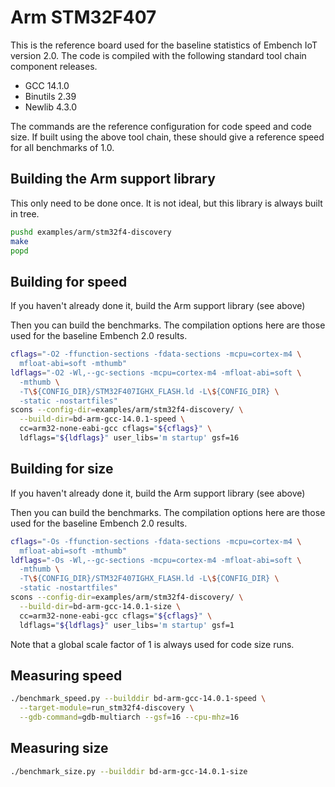 # Arm STM32F407

This is the reference board used for the baseline statistics of Embench IoT version 2.0. The code is compiled with the following standard tool chain component releases.

- GCC 14.1.0
- Binutils 2.39
- Newlib 4.3.0

The commands are the reference configuration for code speed and code size.  If built using the above tool chain, these should give a reference speed for all benchmarks of 1.0.

## Building the Arm support library

This only need to be done once. It is not ideal, but this library is always built in tree.

```sh
pushd examples/arm/stm32f4-discovery
make
popd
```

## Building for speed

If you haven't already done it, build the Arm support library (see above)

Then you can build the benchmarks.  The compilation options here are those used for the baseline Embench 2.0 results.
```sh
cflags="-O2 -ffunction-sections -fdata-sections -mcpu=cortex-m4 \
  mfloat-abi=soft -mthumb"
ldflags="-O2 -Wl,--gc-sections -mcpu=cortex-m4 -mfloat-abi=soft \
  -mthumb \
  -T\${CONFIG_DIR}/STM32F407IGHX_FLASH.ld -L\${CONFIG_DIR} \
  -static -nostartfiles"
scons --config-dir=examples/arm/stm32f4-discovery/ \
  --build-dir=bd-arm-gcc-14.0.1-speed \
  cc=arm32-none-eabi-gcc cflags="${cflags}" \
  ldflags="${ldflags}" user_libs='m startup' gsf=16
```

## Building for size

If you haven't already done it, build the Arm support library (see above)

Then you can build the benchmarks.  The compilation options here are those used for the baseline Embench 2.0 results.
```sh
cflags="-Os -ffunction-sections -fdata-sections -mcpu=cortex-m4 \
  mfloat-abi=soft -mthumb"
ldflags="-Os -Wl,--gc-sections -mcpu=cortex-m4 -mfloat-abi=soft \
  -mthumb \
  -T\${CONFIG_DIR}/STM32F407IGHX_FLASH.ld -L\${CONFIG_DIR} \
  -static -nostartfiles"
scons --config-dir=examples/arm/stm32f4-discovery/ \
  --build-dir=bd-arm-gcc-14.0.1-size \
  cc=arm32-none-eabi-gcc cflags="${cflags}" \
  ldflags="${ldflags}" user_libs='m startup' gsf=1
```

Note that a global scale factor of 1 is always used for code size runs.

## Measuring speed

```sh
./benchmark_speed.py --builddir bd-arm-gcc-14.0.1-speed \
  --target-module=run_stm32f4-discovery \
  --gdb-command=gdb-multiarch --gsf=16 --cpu-mhz=16
```

## Measuring size

```sh
./benchmark_size.py --builddir bd-arm-gcc-14.0.1-size
```
